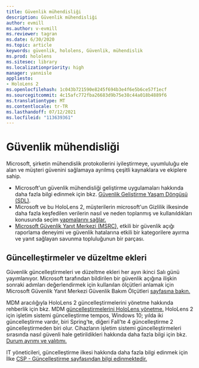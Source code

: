 ```yaml
---
title: Güvenlik mühendisliği
description: Güvenlik mühendisliği
author: evmill
ms.author: v-evmill
ms.reviewer: tagran
ms.date: 6/30/2020
ms.topic: article
keywords: güvenlik, hololens, Güvenlik, mühendislik
ms.prod: hololens
ms.sitesec: library
ms.localizationpriority: high
manager: yannisle
appliesto:
- HoloLens 2
ms.openlocfilehash: 1c043b721590e8245f694b3e4f6e5b6ce57f1ecf
ms.sourcegitcommit: 4c15afc772fba26683d9b75e38c44a018b4889f6
ms.translationtype: MT
ms.contentlocale: tr-TR
ms.lasthandoff: 07/12/2021
ms.locfileid: "113639361"
---
```

# <a name="security-engineering"></a>Güvenlik mühendisliği

Microsoft, şirketin mühendislik protokollerini iyileştirmeye, uyumluluğu ele alan ve müşteri güvenini sağlamaya ayrılmış çeşitli kaynaklara ve ekiplere sahip. 

  * Microsoft'un güvenlik mühendisliği geliştirme uygulamaları hakkında daha fazla bilgi edinmek için bkz. [Güvenlik Geliştirme Yaşam Döngüsü (SDL)](https://www.microsoft.com/securityengineering/sdl).
  * Microsoft ve bu HoloLens 2, müşterilerin microsoft'un Gizlilik ilkesinde daha fazla keşfedilen verilerin nasıl ve neden toplanmış ve kullanıldıkları konusunda seçim [yapmalarını sağlar.](https://privacy.microsoft.com/) 
  * [Microsoft Güvenlik Yanıt Merkezi (MSRC),](https://www.microsoft.com/msrc) etkili bir güvenlik açığı raporlama deneyimi ve güvenlik hatalarına etkili bir kategorilere ayırma ve yanıt sağlayan savunma topluluğunun bir parçası. 

## <a name="updates-and-patches"></a>Güncelleştirmeler ve düzeltme ekleri

Güvenlik güncelleştirmeleri ve düzeltme ekleri her ayın ikinci Salı günü yayımlanıyor. Microsoft tarafından bildirilen bir güvenlik açığına ilişkin sonraki adımları değerlendirmek için kullanılan ölçütleri anlamak için Microsoft Güvenlik Yanıt Merkezi Güvenlik Bakım Ölçütleri [sayfasına bakın.](https://www.microsoft.com/msrc/windows-security-servicing-criteria) 

MDM aracılığıyla HoloLens 2 güncelleştirmelerini yönetme hakkında rehberlik için bkz. MDM [güncelleştirmelerini HoloLens yönetme.](hololens-updates.md) HoloLens 2 için işletim sistemi güncelleştirme tempos, Windows 10; yılda iki güncelleştirme vardır, biri Spring'te, diğeri Fall'te 4 güncelleştirme 2 güncelleştirmeden biri olur. Cihazların işletim sistemi güncelleştirmeleri sırasında nasıl güvenli hale getirildikleri hakkında daha fazla bilgi için bkz. [Durum ayrımı ve yalıtımı.](security-state-separation-isolation.md) 

IT yöneticileri, güncelleştirme ilkesi hakkında daha fazla bilgi edinmek için İlke [CSP - Güncelleştirme sayfasından bilgi edinmektedir.](/windows/client-management/mdm/policy-csp-update) 

